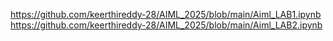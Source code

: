https://github.com/keerthireddy-28/AIML_2025/blob/main/Aiml_LAB1.ipynb
https://github.com/keerthireddy-28/AIML_2025/blob/main/Aiml_LAB2.ipynb
